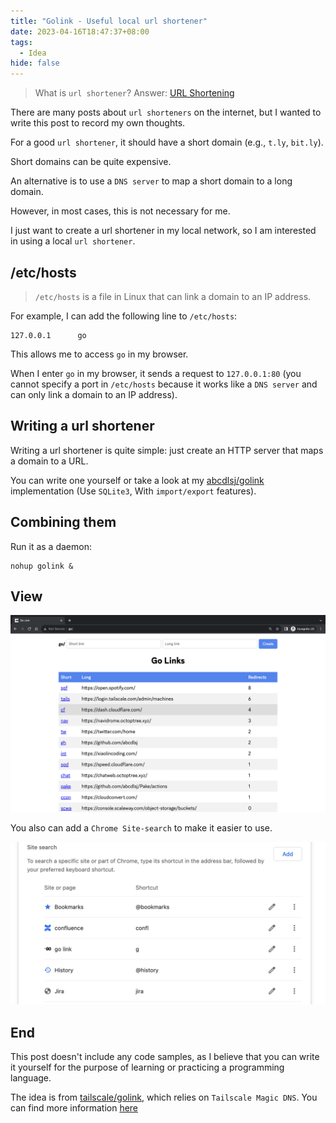 ```yaml
---
title: "Golink - Useful local url shortener"
date: 2023-04-16T18:47:37+08:00
tags:
  - Idea
hide: false
---
```


> What is `url shortener`?
> Answer: [URL Shortening](https://en.wikipedia.org/wiki/URL_shortening)

<!--more-->

There are many posts about `url shorteners` on the internet, but I wanted to write this post to record my own thoughts.

For a good `url shortener`, it should have a short domain (e.g., `t.ly`, `bit.ly`).

Short domains can be quite expensive.

An alternative is to use a `DNS server` to map a short domain to a long domain.

However, in most cases, this is not necessary for me.

I just want to create a url shortener in my local network, so I am interested in using a local `url shortener`.

## /etc/hosts
> `/etc/hosts` is a file in Linux that can link a domain to an IP address.

For example, I can add the following line to `/etc/hosts`:
```
127.0.0.1      go
```
This allows me to access `go` in my browser.

When I enter `go` in my browser, it sends a request to `127.0.0.1:80` (you cannot specify a port in `/etc/hosts` because it works like a `DNS server` and can only link a domain to an IP address).

## Writing a url shortener
Writing a url shortener is quite simple: just create an HTTP server that maps a domain to a URL.

You can write one yourself or take a look at my [abcdlsj/golink](https://github.com/abcdlsj/share/tree/master/go/golink) implementation (Use `SQLite3`, With `import/export` features).

## Combining them
Run it as a daemon:
```shell
nohup golink &
```

## View
<img src="/static/img/golink-screenshot.png" width="600">

You also can add a `Chrome Site-search` to make it easier to use.

<img src="/static/img/golink-chrome-site-search.png" width="600">

## End

This post doesn't include any code samples, as I believe that you can write it yourself for the purpose of learning or practicing a programming language.


The idea is from [tailscale/golink](https://github.com/tailscale/golink/tree/main), which relies on `Tailscale Magic DNS`. You can find more information [here](https://tailscale.com/kb/1081/magicdns/)